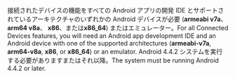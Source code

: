<span data-ttu-id="0dd1d-101">接続されたデバイスの機能をすべての Android アプリの開発 IDE とサポートされているアーキテクチャのいずれかの Android デバイスが必要 (**armeabi v7a**、 **arm64 v8a**、 **x86**、または**x86_64**) またはエミュレーター。</span><span class="sxs-lookup"><span data-stu-id="0dd1d-101">For all Connected Devices features, you will need an Android app development IDE and an Android device with one of the supported architectures (**armeabi-v7a**, **arm64-v8a**, **x86**, or **x86_64**) or an emulator.</span></span> <span data-ttu-id="0dd1d-102">Android 4.4.2 システムを実行する必要がありますまたはそれ以降。</span><span class="sxs-lookup"><span data-stu-id="0dd1d-102">The system must be running Android 4.4.2 or later.</span></span>